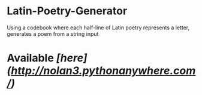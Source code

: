 # Latin-Poetry-Generator
Using a codebook where each half-line of Latin poetry represents a letter, generates a poem from a string input
# Available *[here] (http://nolan3.pythonanywhere.com/)*
